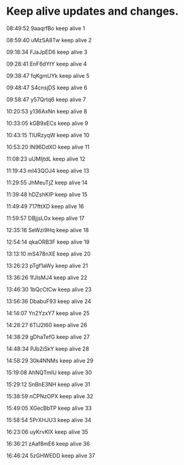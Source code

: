 # Keep alive updates and changes.

08:49:52 9aaqrfBo  keep alive 1

08:59:40 uMzSA8Tw  keep alive 2

09:18:34 FJaJpED6  keep alive 3

09:28:41 EnF6dYtY  keep alive 4

09:38:47 fqKgmUYk  keep alive 5

09:48:47 S4cnsjDS  keep alive 6

09:58:47 y57Qrtq6  keep alive 7

10:20:53 y136AxNn  keep alive 8

10:33:05 kGB9xECs  keep alive 9

10:43:15 TlURzyqW  keep alive 10

10:53:20 IN96DdXO  keep alive 11

11:08:23 uUMIjtdL  keep alive 12

11:19:43 mI43QOJ4  keep alive 13

11:29:55 JhMeuTjZ  keep alive 14

11:39:48 hDZshKIP  keep alive 15

11:49:49 717fttXD  keep alive 16

11:59:57 DBjjsLOx  keep alive 17

12:35:16 SeWzi9Hq  keep alive 18

12:54:14 qkaORB3F  keep alive 19

13:13:10 mS478nXE  keep alive 20

13:26:23 pTgf1aWy  keep alive 21

13:36:26 1fJIsMJ4  keep alive 22

13:46:30 1bQcCtCw  keep alive 23

13:56:36 DbabuF93  keep alive 24

14:14:07 Yn2YzxY7  keep alive 25

14:28:27 6TlJ2I60  keep alive 26

14:38:29 gDhaTefG  keep alive 27

14:48:34 PJb2iSkY  keep alive 28

14:58:29 30k4NNMs  keep alive 29

15:19:08 AhNQTmIU  keep alive 30

15:29:12 SnBnE3NH  keep alive 31

15:38:59 nCPNzOPX  keep alive 32

15:49:05 XGecBbTP  keep alive 33

15:58:54 5PrXHJU3  keep alive 34

16:23:06 uyKrvKlX  keep alive 35

16:36:21 zAaf8mE6  keep alive 36

16:46:24 5zGHWEDD  keep alive 37
